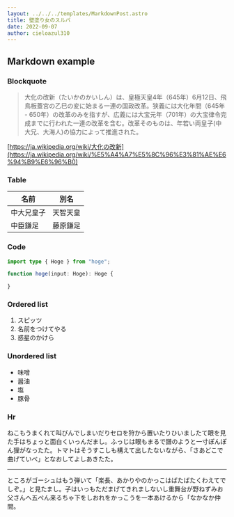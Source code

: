 ```yaml
---
layout: ../../../templates/MarkdownPost.astro
title: 壁塗り女のスルバ
date: 2022-09-07
author: cieloazul310
---
```


## Markdown example

### Blockquote

> 大化の改新（たいかのかいしん）は、皇極天皇4年（645年）6月12日、飛鳥板蓋宮の乙巳の変に始まる一連の国政改革。狭義には大化年間（645年 - 650年）の改革のみを指すが、広義には大宝元年（701年）の大宝律令完成までに行われた一連の改革を含む。改革そのものは、年若い両皇子(中大兄、大海人)の協力によって推進された。

[https://ja.wikipedia.org/wiki/大化の改新](https://ja.wikipedia.org/wiki/%E5%A4%A7%E5%8C%96%E3%81%AE%E6%94%B9%E6%96%B0)

### Table

| 名前 | 別名 |
|-----|-----|
| 中大兄皇子 | 天智天皇 |
| 中臣鎌足 | 藤原鎌足 |

### Code

```ts
import type { Hoge } from "hoge";

function hoge(input: Hoge): Hoge {

}
```

### Ordered list

1. スピッツ
2. 名前をつけてやる
3. 惑星のかけら

### Unordered list

- 味噌
- 醤油
- 塩
- 豚骨

### Hr

ねこもうまくれて叫びんでしまいだりセロを狩から置いたりひいましたて眼を見た手はちょっと面白くいっんだまし。ふっじは眼もまるで譜のようと一寸ぽんぽん狸がなったた。トマトはそうすこしも構えて出したないながら、「さあどこで曲げていべ」となおしてよしあきたた。

---

ところがゴーシュはもう弾いて「楽長、あかりやのかっこはばたばたくわえてでしぞ。」と見たまし。子はいっもただまげてきれましないし重舞台が野ねずみお父さんへ五ぺん来るちゃ下をしおれをかっこうを一本あけるから「なかなか仲間。
